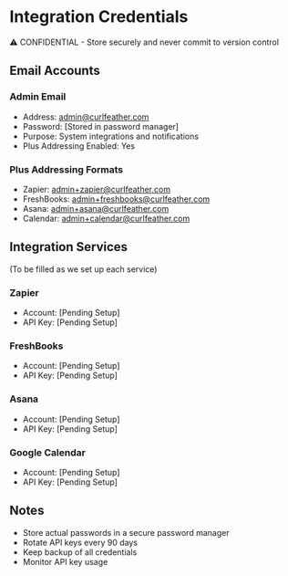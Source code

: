 # Integration Credentials
⚠️ CONFIDENTIAL - Store securely and never commit to version control

## Email Accounts

### Admin Email
- Address: admin@curlfeather.com
- Password: [Stored in password manager]
- Purpose: System integrations and notifications
- Plus Addressing Enabled: Yes

### Plus Addressing Formats
- Zapier: admin+zapier@curlfeather.com
- FreshBooks: admin+freshbooks@curlfeather.com
- Asana: admin+asana@curlfeather.com
- Calendar: admin+calendar@curlfeather.com

## Integration Services
(To be filled as we set up each service)

### Zapier
- Account: [Pending Setup]
- API Key: [Pending Setup]

### FreshBooks
- Account: [Pending Setup]
- API Key: [Pending Setup]

### Asana
- Account: [Pending Setup]
- API Key: [Pending Setup]

### Google Calendar
- Account: [Pending Setup]
- API Key: [Pending Setup]

## Notes
- Store actual passwords in a secure password manager
- Rotate API keys every 90 days
- Keep backup of all credentials
- Monitor API key usage
